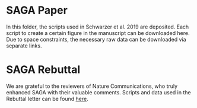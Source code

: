 # SAGA Paper

In this folder, the scripts used in Schwarzer et al. 2019 are deposited. Each script to create a certain figure in the manuscript can be downloaded here. Due to space constraints, the necessary raw data can be downloaded via separate links.

# SAGA Rebuttal
We are grateful to the reviewers of Nature Communications, who truly enhanced SAGA with their valuable comments. Scripts and data used in the Rebuttal letter can be found [here](./Rebuttal).
